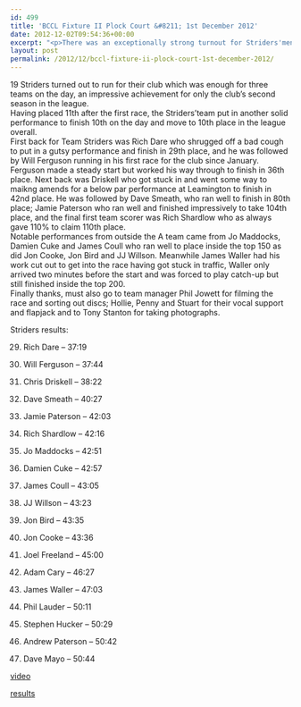 ```yaml
---
id: 499
title: 'BCCL Fixture II Plock Court &#8211; 1st December 2012'
date: 2012-12-02T09:54:36+00:00
excerpt: "<p>There was an exceptionally strong turnout for Striders'men in the second Birmingham League Fixture at a muddy Plock Court on Saturday..</p>"
layout: post
permalink: /2012/12/bccl-fixture-ii-plock-court-1st-december-2012/
---
```

</p> 

19 Striders turned out to run for their club which was enough for three teams on the day, an impressive achievement for only the club&#8217;s second season in the league.  
Having placed 11th after the first race, the Striders&#8217;team put in another solid performance to finish 10th on the day and move to 10th place in the league overall.  
First back for Team Striders was Rich Dare who shrugged off a bad cough to put in a gutsy performance and finish in 29th place, and he was followed by Will Ferguson running in his first race for the club since January. Ferguson made a steady start but worked his way through to finish in 36th place. Next back was Driskell who got stuck in and went some way to maikng amends for a below par performance at Leamington to finish in 42nd place. He was followed by Dave Smeath, who ran well to finish in 80th place; Jamie Paterson who ran well and finished impressively to take 104th place, and the final first team scorer was Rich Shardlow who as always gave 110% to claim 110th place.  
Notable performances from outside the A team came from Jo Maddocks, Damien Cuke and James Coull who ran well to place inside the top 150 as did Jon Cooke, Jon Bird and JJ Willson. Meanwhile James Waller had his work cut out to get into the race having got stuck in traffic, Waller only arrived two minutes before the start and was forced to play catch-up but still finished inside the top 200.  
Finally thanks, must also go to team manager Phil Jowett for filming the race and sorting out discs; Hollie, Penny and Stuart for their vocal support and flapjack and to Tony Stanton for taking photographs.

Striders results:

29) Rich Dare &#8211; 37:19

36) Will Ferguson &#8211; 37:44

42) Chris Driskell &#8211; 38:22

80) Dave Smeath &#8211; 40:27

104) Jamie Paterson &#8211; 42:03

110) Rich Shardlow &#8211; 42:16

123) Jo Maddocks &#8211; 42:51

126) Damien Cuke &#8211; 42:57

131) James Coull &#8211; 43:05

139) JJ Willson &#8211; 43:23

143) Jon Bird &#8211; 43:35

144) Jon Cooke &#8211; 43:36

160) Joel Freeland &#8211; 45:00

177) Adam Cary &#8211; 46:27

180) James Waller &#8211; 47:03

199) Phil Lauder &#8211; 50:11

200) Stephen Hucker &#8211; 50:29

202) Andrew Paterson &#8211; 50:42

203) Dave Mayo &#8211; 50:44

<a href="http://www.youtube.com/watch?v=_WFeTRYaCrQ" target="_blank" rel="nofollow">video</a>

<a href="http://www.clcstriders-runningclub.co.uk/images/documents/bcclplockcourtresults01122012.pdf" target="_blank" rel="nofollow">results</a>